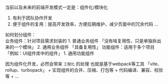 当前以及未来的前端开发模式一定是：组件化/模块化
  1. 有利于团队协作开发
  2. 便于组件的复用：提高开发效率，方便后期维护，减少页面中的冗余代码
  ...

如何划分组件：  
  业务组件：针对项目需求封装的
    1. 普通业务组件 「没有啥复用性，只是单独拆出来的一个模块」
    2. 通用业务组件 「具备复用性」
  功能组件：适用于多个项目 「例如：UI组件库中的组件」
    1. 通用功能组件

因为组件化开发，必然会带来 `工程化` 的处理
  也就是基于webpack等工具 「vite、rollup、turbopack」
    + 实现组件的合并、压缩、打包等
    + 代码编译、兼容、校验等
    + ...